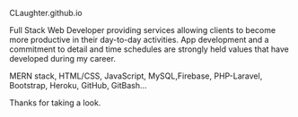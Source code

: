 CLaughter.github.io

Full Stack Web Developer providing services allowing clients to become more
productive in their day-to-day activities. App development and a commitment to detail and time schedules are strongly held values that have developed during my career.

MERN stack, HTML/CSS, JavaScript, MySQL,Firebase, PHP-Laravel, Bootstrap, Heroku, GitHub, GitBash...

Thanks for taking a look.

